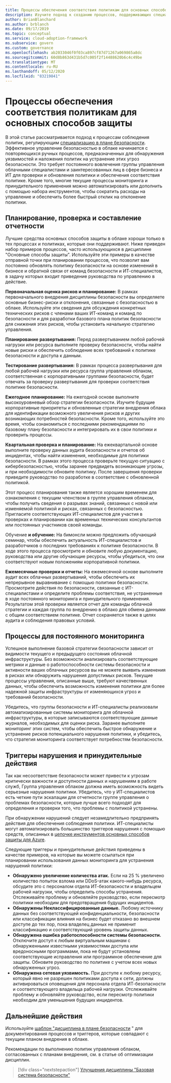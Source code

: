 ```yaml
---
title: Процессы обеспечения соответствия политикам для основных способов защиты
description: Изучите подход к созданию процессов, поддерживающих специализацию в плане безопасности.
author: BrianBlanchard
ms.author: brblanch
ms.date: 09/17/2019
ms.topic: conceptual
ms.service: cloud-adoption-framework
ms.subservice: govern
ms.custom: governance
ms.openlocfilehash: ab2033046f0f03ca897cf87d71267a069865a8dc
ms.sourcegitcommit: 60d8b863d431b5d7c005f2f14488620b6c4c49be
ms.translationtype: MT
ms.contentlocale: ru-RU
ms.lasthandoff: 05/12/2020
ms.locfileid: "83219841"
---
```

# <a name="security-baseline-policy-compliance-processes"></a>Процессы обеспечения соответствия политикам для основных способов защиты

В этой статье рассматривается подход к процессам соблюдения политик, регулирующим [специализацию в плане безопасности](./index.md). Эффективное управление безопасностью в облаке начинается с повторяющихся ручных процессов, предназначенных для обнаружения уязвимостей и наложения политик на устранение этих угроз безопасности. Это требует постоянного вовлечения группы управления облачными специалистами и заинтересованных лиц в сфере бизнеса и ИТ для проверки и обновления политики и обеспечения соответствия политике. Кроме того, многие текущие процессы мониторинга и принудительного применения можно автоматизировать или дополнить с помощью набора инструментов, чтобы сократить расходы на управление и обеспечить более быстрый отклик на отклонение политики.

## <a name="planning-review-and-reporting-processes"></a>Планирование, проверка и составление отчетности

Лучшие средства основных способов защиты в облаке хороши только в тех процессах и политиках, которые они поддерживают. Ниже приведен набор примеров процессов, часто использующихся в дисциплине "Основные способы защиты". Используйте эти примеры в качестве отправной точки при планировании процессов, что позволит вам постоянно обновлять политику безопасности на основе изменений в бизнесе и обратной связи от команд безопасности и ИТ-специалистов, в задачу которых входит приведение руководства по управлению в действие.

**Первоначальная оценка рисков и планирование:** В рамках первоначального внедрения дисциплины безопасности вы определяете основные бизнес-риски и отклонения, связанные с безопасностью в облаке. Используйте эти сведения для обсуждения конкретных технических рисков с членами ваших ИТ-команд и команд по безопасности и для разработки базового плана политик безопасности для снижения этих рисков, чтобы установить начальную стратегию управления.

**Планирование развертывания:** Перед развертыванием любой рабочей нагрузки или ресурса выполните проверку безопасности, чтобы найти новые риски и обеспечить соблюдение всех требований к политике безопасности и доступа к данным.

**Тестирование развертывания:** В рамках процесса развертывания для любой рабочей нагрузки или ресурса группа управления облаком, соответственная с корпоративными группами безопасности, будет отвечать за проверку развертывания для проверки соответствия политике безопасности.

**Ежегодное планирование:** На ежегодной основе выполните высокоуровневый обзор стратегии безопасности. Изучите будущие корпоративные приоритеты и обновленные стратегии внедрения облака для идентификации возможного увеличения рисков и других возникающих потребностей безопасности. Кроме того, используйте это время, чтобы ознакомиться с последними рекомендациями по базовому плану безопасности и интегрировать их в свои политики и проверить процессы.

**Квартальная проверка и планирование:** На ежеквартальной основе выполните проверку данных аудита безопасности и отчетов об инцидентах, чтобы найти изменения, необходимые для политики безопасности. В рамках этого процесса проверьте текущую ситуацию с кибербезопасностью, чтобы заранее предвидеть возникающие угрозы, и при необходимости обновите политику. После завершения проверки приведите руководство по разработке в соответствие с обновленной политикой.

Этот процесс планирования также является хорошим временем для ознакомления с текущим членством в группе управления облаком, чтобы получить сведения о разрывах знаний, связанных с новой или изменяемой политикой и рисках, связанных с безопасностью. Пригласите соответствующих ИТ-специалистов для участия в проверках и планировании как временных технических консультантов или постоянных участников своей команды.

Обучение **и обучение:** На бимонсли можно предложить обучающий семинар, чтобы обеспечить актуальность ИТ-специалистов и разработчиков о последних требованиях к политике безопасности. В ходе этого процесса просмотрите и обновите любую документацию, руководства или другие обучающие ресурсы, чтобы убедиться, что они соответствуют новым положениям корпоративной политики.

**Ежемесячные проверки и отчеты:** На ежемесячной основе выполните аудит всех облачных развертываний, чтобы обеспечить их непрерывное выравнивание с помощью политики безопасности. Просмотрите действия по безопасности, связанные с ИТ-специалистами и определите проблемы соответствия, не устраненные в ходе постоянного мониторинга и принудительного применения. Результатом этой проверки является отчет для команды облачной стратегии и каждая группа по внедрению в облако для обмена данными с общим соответствием политике. Отчет сохраняется также в целях аудита и соблюдения правовых условий.

## <a name="processes-for-ongoing-monitoring"></a>Процессы для постоянного мониторинга

Успешное выполнение базовой стратегии безопасности зависит от видимости текущего и предыдущего состояния облачной инфраструктуры. Без возможности анализировать соответствующие метрики и данные о работоспособности системы безопасности и активности ваших облачных ресурсов вы не можете выявить изменения в рисках или обнаружить нарушения допустимых рисков. Текущие процессы управления, описанные выше, требуют качественных данных, чтобы обеспечить возможность изменения политики для более надежной защиты инфраструктуры от изменяющихся угроз и требований безопасности.

Убедитесь, что группы безопасности и ИТ-специалисты реализовали автоматизированные системы мониторинга для облачной инфраструктуры, в которые записываются соответствующие данные журналов, необходимых для оценки риска. Заранее выполните мониторинг этих систем, чтобы обеспечить быстрое обнаружение и устранение рисков потенциального нарушения политики, и убедитесь, что стратегия мониторинга соответствует потребностям безопасности.

## <a name="violation-triggers-and-enforcement-actions"></a>Триггеры нарушения и принудительные действия

Так как несоответствие безопасности может привести к угрозам критически важности и доступности данных и нарушениям в работе служб, Группа управления облаком должна иметь возможность видеть серьезные нарушения политики. Убедитесь, что у ИТ-специалистов есть четкие пути эскалации для отчетности группе управления о проблемах безопасности, которые лучше всего подходят для определения и проверки того, что проблемы с политикой устранены.

При обнаружении нарушений следует незамедлительно предпринять действия для обеспечения соблюдения политики. ИТ-специалисты могут автоматизировать большинство триггеров нарушения с помощью средств, описанных в [цепочке инструментов основных способов защиты для Azure](./toolchain.md).

Следующие триггеры и принудительные действия приведены в качестве примеров, на которые вы можете ссылаться при планировании использования данных мониторинга для устранения нарушений политики:

- **Обнаружено увеличение количества атак.** Если на 25 % увеличено количество попыток взлома или DDoS-атак какого-нибудь ресурса, обсудите это с персоналом отдела ИТ-безопасности и владельцем рабочей нагрузки, чтобы определить способы устранения. Отслеживайте проблему и обновляйте руководство, если пересмотр политики необходим для предотвращения будущих инцидентов.
- **Обнаружены Неклассифицированные данные.** Любому источнику данных без соответствующей конфиденциальности, безопасности или классификации влияния на бизнес будет отказано во внешнем доступе до тех пор, пока владелец данных не применит классификацию и соответствующий уровень защиты данных.
- **Обнаружена ошибка работоспособности системы безопасности.** Отключите доступ к любым виртуальным машинам с обнаруженными известными уязвимостями доступа или вредоносными программами, пока не будут установлены соответствующие исправления или программное обеспечение для защиты. Обновите руководство по политике с учетом всех новых обнаруженных угроз.
- **Обнаружена сетевая уязвимость.** При доступе к любому ресурсу, который явно не разрешен политиками доступа к сети, должны активироваться оповещения для персонала отдела ИТ-безопасности и соответствующего владельца рабочей нагрузки. Отслеживайте проблему и обновляйте руководство, если пересмотр политики необходим для уменьшения будущих инцидентов.

## <a name="next-steps"></a>Дальнейшие действия

Используйте [шаблон "дисциплина в плане безопасности](./template.md) " для документирования процессов и триггеров, которые совпадают с текущим планом внедрения в облаке.

Рекомендации по выполнению политик управления облаком, согласованных с планами внедрения, см. в статье об оптимизации дисциплин.

> [!div class="nextstepaction"]
> [Улучшения дисциплины "Базовая система безопасности"](./discipline-improvement.md)
